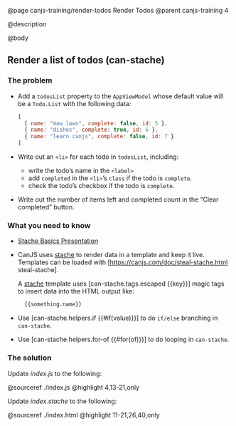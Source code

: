 @page canjs-training/render-todos Render Todos
@parent canjs-training 4

@description

@body



## Render a list of todos (can-stache)

### The problem

- Add a `todosList` property to the `AppViewModel` whose default
  value will be a `Todo.List` with the following data:

  ```js
  [
    { name: "mow lawn", complete: false, id: 5 },
    { name: "dishes", complete: true, id: 6 },
    { name: "learn canjs", complete: false, id: 7 }
  ]
  ```

- Write out an `<li>` for each todo in `todosList`, including:
  - write the todo’s name in the  `<label>`
  - add `completed` in the `<li>`’s `class` if the todo is `complete`.
  - check the todo’s checkbox if the todo is `complete`.

- Write out the number of items left and completed count in the “Clear completed” button.

### What you need to know

- [Stache Basics Presentation](https://drive.google.com/open?id=0Bx-kNqf-wxZeSjVJMTRJdXRXcWs)
- CanJS uses [stache](https://canjs.com/doc/can-stache.html) to render data in a template
  and keep it live. Templates can be loaded with [https://canjs.com/doc/steal-stache.html steal-stache].

  A [stache](https://canjs.com/doc/can-stache.html) template uses
  [can-stache.tags.escaped {{key}}] magic tags to insert data into
  the HTML output like:

  ```html
    {{something.name}}
  ```
- Use [can-stache.helpers.if {{#if(value)}}] to do `if/else` branching in `can-stache`.
- Use [can-stache.helpers.for-of {{#for(of)}}] to do looping in `can-stache`.

### The solution

Update _index.js_ to the following:

@sourceref ./index.js
@highlight 4,13-21,only

Update _index.stache_ to the following:

@sourceref ./index.html
@highlight 11-21,26,40,only
